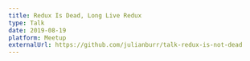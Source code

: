 ```yaml
---
title: Redux Is Dead, Long Live Redux
type: Talk
date: 2019-08-19
platform: Meetup
externalUrl: https://github.com/julianburr/talk-redux-is-not-dead
---
```

